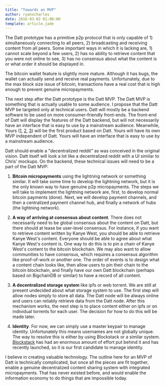 ```yaml
---
title: "Towards an MVP"
author: ryanxcharles
date: 2016-03-02 01:00:00
template: article.jade
---
```

The Datt prototype has a primitive p2p protocol that is only capable of 1)
simultaneously connecting to all peers, 2) broadcasting and receiving content
from all peers. Some important ways in which it is lacking are, 1) cannot scale
beyond a few users, 2) has no ability to retrieve content that you were not
online to see, 3) has no consensus about what the content is or what order it
should be displayed in.

The bitcoin wallet feature is slightly more mature. Although it has bugs, the
wallet can actually send and receive real payments. Unfortunately, due to the
max block size issue of bitcoin, transactions have a real cost that is high
enough to prevent genuine micropayments.

The next step after the Datt prototype is the Datt MVP. The Datt MVP is
something that is actually usable to some audience. I propose that the Datt MVP
be targeted only at technical users. Datt will mostly be a backend software to
be used on more consumer-friendly front-ends. The front-end of Datt will
display the features of the Datt backend, but will not necessarily have an
interface that is easy to use by a mainstream audience. Meanwhile, Yours
([1](/articles/2016-02-26-yours/), [2](/articles/2016-02-26-making-it-yours/),
[3](/articles/2016-02-29-summary-of-hackathon/)) will be the first product
based on Datt. Yours will have its own MVP independent of Datt. Yours will have
an interface that is easy to use by a mainstream audience.

Datt should enable a "decentralized reddit" as was conceived in the original
vision. Datt itself will look a lot like a decentralized reddit with a UI
similar to Chris' mockups. On the backend, these technical issues will need to
be a part of the Datt MVP:

1) **Bitcoin micropayments** using the lightning network or something similar. It
will take some time to develop the lightning network, but it is the only known
way to have genuine p2p micropayments. The steps we will take to implement the
lightning network are, first, to develop normal bitcoin payments (done). Next,
we will develop payment channels, and then a centralized payment channel hub,
and finally a network of hubs (the lightning network).

2) **A way of arriving at consensus about content**. There does not necessarily
need to be global consensus about the content on Datt, but there should at
lease be user-level consensus. For instance, if you want to retrieve content
written by Kanye West, you should be able to retrieve Kanye West's content.
Everyone should be able to agree about what Kanye West's content is. One way to
do this is to pin a chain of Kanye West's content to the bitcoin blockchain. We
may also want to allow communities to have consensus, which requires a
consensus algorithm like proof-of-work or another one. The order of events is
to design what a content chain looks like, then allow users to pin their chain
to the bitcoin blockchain, and finally have our own Datt blockchain (perhaps
based on BigchainDB or similar) to have a record of all content.

3) **A decentralized storage system** like ipfs or web torrent. We are still at
present undecided about what storage system to use. The first step will allow
nodes simply to store all data. The Datt node will be always online and users
can reliably retrieve data from the Datt node. After this mechanism works, the
next step is to place content either on ipfs or on individual torrents for each
user. The decision for how to do this will be made later.

4) **Identity**. For now, we can simply use a master keypair to manage identity.
Unfortunately this means usernames are not globally unique.  The way to resolve
this is either by using Blockstack or a similar system.
[Blockstack](https://github.com/blockstack/blockstack) has had an enormous
amount of effort put behind it and has recently launched, so it is our first
candidate to manage identity.

I believe in creating valuable technology. The outline here for an MVP of Datt
is technically complicated, but once all the pieces are fit together, enable a
genuine decentralized content sharing system with integrated micropayments.
That has never existed before, and would enable the information economy to do
things that are impossible today.
